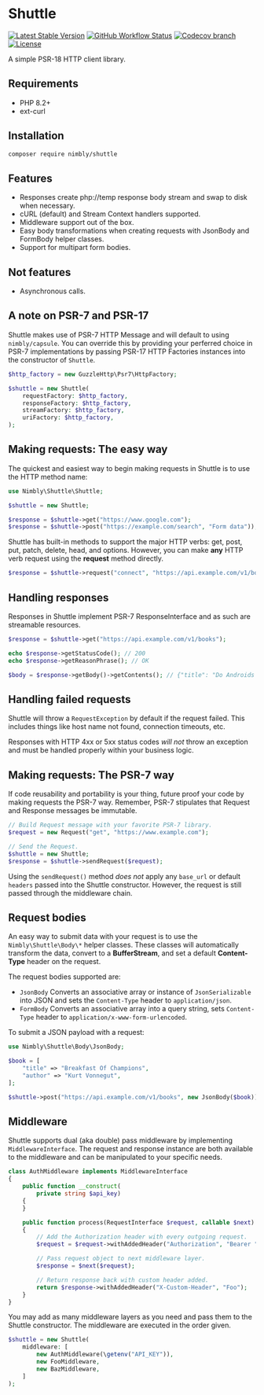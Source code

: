 # Shuttle
[![Latest Stable Version](https://img.shields.io/packagist/v/nimbly/Shuttle.svg?style=flat-square)](https://packagist.org/packages/nimbly/Shuttle)
[![GitHub Workflow Status](https://img.shields.io/github/actions/workflow/status/nimbly/shuttle/coverage.yml?style=flat-square)](https://github.com/nimbly/Shuttle/actions/workflows/coverage.yml)
[![Codecov branch](https://img.shields.io/codecov/c/github/nimbly/shuttle/master?style=flat-square)](https://app.codecov.io/github/nimbly/Shuttle)
[![License](https://img.shields.io/github/license/nimbly/Shuttle.svg?style=flat-square)](https://packagist.org/packages/nimbly/Shuttle)


A simple PSR-18 HTTP client library.

## Requirements

* PHP 8.2+
* ext-curl

## Installation

```bash
composer require nimbly/shuttle
```

## Features
* Responses create php://temp response body stream and swap to disk when necessary.
* cURL (default) and Stream Context handlers supported.
* Middleware support out of the box.
* Easy body transformations when creating requests with JsonBody and FormBody helper classes.
* Support for multipart form bodies.

## Not features
* Asynchronous calls.

## A note on PSR-7 and PSR-17

Shuttle makes use of PSR-7 HTTP Message and will default to using `nimbly/capsule`. You can override this by providing your perferred choice in PSR-7 implementations by passing PSR-17 HTTP Factories instances into the constructor of `Shuttle`.

```php
$http_factory = new GuzzleHttp\Psr7\HttpFactory;

$shuttle = new Shuttle(
	requestFactory: $http_factory,
	responseFactory: $http_factory,
	streamFactory: $http_factory,
	uriFactory: $http_factory,
);
```

## Making requests: The easy way

The quickest and easiest way to begin making requests in Shuttle is to use the HTTP method name:

```php
use Nimbly\Shuttle\Shuttle;

$shuttle = new Shuttle;

$response = $shuttle->get("https://www.google.com");
$response = $shuttle->post("https://example.com/search", "Form data"));
```

Shuttle has built-in methods to support the major HTTP verbs: get, post, put, patch, delete, head, and options. However, you can make **any** HTTP verb request using the **request** method directly.

```php
$response = $shuttle->request("connect", "https://api.example.com/v1/books");
```

## Handling responses

Responses in Shuttle implement PSR-7 ResponseInterface and as such are streamable resources.

```php
$response = $shuttle->get("https://api.example.com/v1/books");

echo $response->getStatusCode(); // 200
echo $response->getReasonPhrase(); // OK

$body = $response->getBody()->getContents(); // {"title": "Do Androids Dream of Electric Sheep?", "author": "Philip K. Dick"}
```

## Handling failed requests

Shuttle will throw a `RequestException` by default if the request failed. This includes things like host name not found, connection timeouts, etc.

Responses with HTTP 4xx or 5xx status codes *will not* throw an exception and must be handled properly within your business logic.

## Making requests: The PSR-7 way

If code reusability and portability is your thing, future proof your code by making requests the PSR-7 way. Remember, PSR-7 stipulates that Request and Response messages be immutable.

```php
// Build Request message with your favorite PSR-7 library.
$request = new Request("get", "https://www.example.com");

// Send the Request.
$shuttle = new Shuttle;
$response = $shuttle->sendRequest($request);
```

Using the `sendRequest()` method *does not* apply any `base_url` or default `headers` passed into the Shuttle constructor. However, the request is still passed through the middleware chain.

## Request bodies
An easy way to submit data with your request is to use the `Nimbly\Shuttle\Body\*` helper classes. These classes will automatically transform the data, convert to a **BufferStream**, and set a default **Content-Type** header on the request.

The request bodies supported are:

* `JsonBody` Converts an associative array or instance of `JsonSerializable` into JSON and sets the `Content-Type` header to `application/json`.
* `FormBody` Converts an associative array into a query string, sets `Content-Type` header to `application/x-www-form-urlencoded`.

To submit a JSON payload with a request:

```php
use Nimbly\Shuttle\Body\JsonBody;

$book = [
    "title" => "Breakfast Of Champions",
    "author" => "Kurt Vonnegut",
];

$shuttle->post("https://api.example.com/v1/books", new JsonBody($book));
```

## Middleware

Shuttle supports dual (aka double) pass middleware by implementing `MiddlewareInterface`. The request and response instance are both available to the middleware and can be manipulated to your specific needs.

```php
class AuthMiddleware implements MiddlewareInterface
{
	public function __construct(
		private string $api_key)
	{
	}

	public function process(RequestInterface $request, callable $next): ResponseInterface
	{
		// Add the Authorization header with every outgoing request.
		$request = $request->withAddedHeader("Authorization", "Bearer " . $this->api_key);

		// Pass request object to next middleware layer.
		$response = $next($request);

		// Return response back with custom header added.
		return $response->withAddedHeader("X-Custom-Header", "Foo");
	}
}
```

You may add as many middleware layers as you need and pass them to the Shuttle constructor. The middleware are executed in the order given.

```php
$shuttle = new Shuttle(
	middleware: [
		new AuthMiddleware(\getenv("API_KEY")),
		new FooMiddleware,
		new BazMiddleware,
	]
);
```
